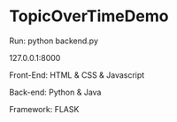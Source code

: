# TopicOverTimeDemo
Run: python backend.py

127.0.0.1:8000

Front-End: HTML & CSS & Javascript

Back-end: Python & Java

Framework: FLASK
